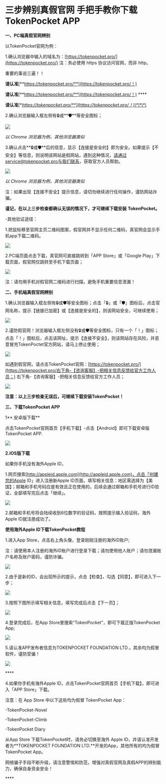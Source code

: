 # 三步辨别真假官网 手把手教你下载TokenPocket APP

**一、PC端真假官网辨别**

以TokenPocket官网为例：

1.确认浏览器中输入的域名为：[https://tokenpocket.pro/](https://tokenpocket.pro/) 注：务必使用 https 协议访问官网，而非 http。

重要的事说三遍！！ 

**请认准**[**https://tokenpocket.pro/**](https://tokenpocket.pro/！)

**请认准**[**https://tokenpocket.pro/**](https://tokenpocket.pro/！) ****

**请认准**[**https://tokenpocket.pro/**](https://tokenpocket.pro/！)\*\*\*\*

2.确认浏览器输入框左侧有🔒或**🛡️**等安全图标；

![](../../.gitbook/assets/1%20%2815%29.png)



_以 Chrome 浏览器为例，其他浏览器类似_

3.确认点击**🔒或🛡️**后的信息，显示【连接是安全的】即为安全。如果提示【不安全】等信息，则说明该网站是假网站，遇到这种情况，请通过service@tokenpocket.pro与我们联系，获取官方人员帮助。



![](../../.gitbook/assets/1-kao-bei-.png)

_以 Chrome 浏览器为例，其他浏览器类似_

注：如果出现【连接不安全】提示信息，请切勿继续进行任何操作，谨防网站诈骗。

**谨记，在以上三步检查都确认无误的情况下，才可继续下载安装** **TokenPocket。**

-其他验证途径：

1.把鼠标移至官网主页二维码图案，假官网并不显示任何二维码，真官网会显示手机app下载二维码。

![](../../.gitbook/assets/1-kao-bei-2%20%281%29.png)

2.PC端页面点击下载，真官网可直接跳转到「APP Store」或「Google Play」下载页面，假官网仅跳转至手机下载页面；

![](../../.gitbook/assets/1-kao-bei-3.png)

注：请勿用手机对假官网二维码进行扫描，避免手机重要信息泄漏！

**二、手机端真假官网辨别**

1.确认浏览器输入框左侧有🔒或🛡️等安全图标；点击「🔒」或「🛡️」图标后，点击官网名称，提示【链接已加密】或【连接是安全的】，则该网站安全，可继续使用；

![](../../.gitbook/assets/1-kao-bei-4.png)

2.谨防假官网！浏览器输入框左侧没有🔒或🛡️等安全图标，只有一个「！」图标；点击「！」图标后，点击该网址，提示【连接不安全】，则该网站存在风险，并恶意冒充TokenPoctet官方网站，请马上停止使用；

![](../../.gitbook/assets/1-kao-bei-5.png)

如遇到假官网，请点击TokenPocket官网：[https://tokenpocket.pro/](https://tokenpocket.pro/右下角-【咨询客服】-把相关信息反馈给官方工作人员；) 右下角-【咨询客服】-把相关信息反馈给官方工作人员；

![](../../.gitbook/assets/1-kao-bei-6.png)

**注意：以上三步检查无误后，可继续下载安装TokenPocket！**

**三、下载TokenPocket APP**

1**.安卓版下载**

点击TokenPocket官网首页【手机下载】-点击【Android】即可下载安卓版TokenPocket APP.

![](../../.gitbook/assets/1-kao-bei-7.png)

**2.IOS版下载**

如果你手机没有海外Apple ID，

1.网页搜索[http://appleid.apple.com](http://appleid.apple.com)，点击「创建您的Apple ID」进入注册新Apple ID页面，填写相关信息：地区需选择为【美国】；邮箱和手机号码应是有效且正在使用的，后续会通过邮箱和手机号进行ID验证，全部填写完后点击「继续」。

![](../../.gitbook/assets/1%20%2817%29.png)

2.邮箱和手机号将会陆续收到6位数字的验证码，按照提示输入验证码，海外Apple ID就注册成功了。

**使用海外Apple ID下载TokenPocket教程**

1.进入App Store，点击右上角头像，登录刚刚注册的海外ID账户;

注：请使用本人注册的海外ID账户进行登录下载；请勿使用他人账户；请勿泄漏账户名称及账户密码，谨防诈骗。

![](../../.gitbook/assets/1-kao-bei-%20%282%29.png)



2.由于是新的ID，会出现所示的提示，点击【检查】，勾选【同意】，即可进入下一步；

![](../../.gitbook/assets/1-kao-bei-2%20%283%29.png)

3.按照下图所示填写相关信息，填写完成后点击【下一页】；

![](../../.gitbook/assets/1-kao-bei-3%20%281%29.png)

4.登录完成后，在App Store里搜索“TokenPocket”，即可下载正版TokenPocket App;

![](../../.gitbook/assets/1-kao-bei-4%20%281%29.png)

5.请认准APP发布者信息为TOKENPOCKET FOUNDATION LTD.，其余均为假冒软件，谨防受骗！

![](../../.gitbook/assets/1-kao-bei-5%20%281%29.png)

\*\*\*\*

4.如果你手机有海外Apple ID，点击TokenPocket官网首页【手机下载】，即可进入「APP Store」下载。

注意：在 App Store 中以下这些均为假冒 TokenPocket App：

-TokenPocket-Novel 

-TokenPocket-Climb 

-TokenPocket Diary

从App Store 下载TokenPocket时，请务必切换至海外 Apple ID，并请认准开发者为**TOKENPOCKET FOUNDATION LTD.**开发的App，其他所有的均为假冒TokenPocket App。

网络骗子手段不断升级，请注意警惕和防范，增强对真假官网及真假APP的辨别能力，确保自身资金安全！

\*\*\*\*

